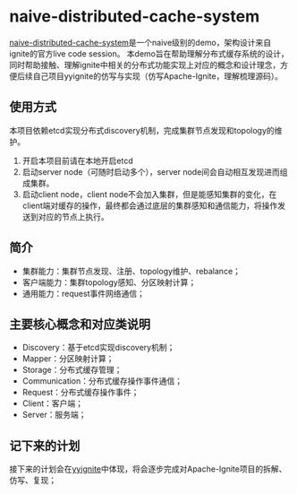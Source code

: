 # naive-distributed-cache-system
[naive-distributed-cache-system](https://github.com/XianReallyHot-ZZH/naive-distributed-cache-system)是一个naive级别的demo，架构设计来自ignite的官方live code session。
本demo旨在帮助理解分布式缓存系统的设计，同时帮助接触、理解ignite中相关的分布式功能实现上对应的概念和设计理念，方便后续自己项目yyignite的仿写与实现（仿写Apache-Ignite，理解梳理源码）。

## 使用方式
本项目依赖etcd实现分布式discovery机制，完成集群节点发现和topology的维护。
1. 开启本项目前请在本地开启etcd
2. 启动server node（可随时启动多个），server node间会自动相互发现进而组成集群。
3. 启动client node，client node不会加入集群，但是能感知集群的变化，在client端对缓存的操作，最终都会通过底层的集群感知和通信能力，将操作发送到对应的节点上执行。

## 简介
* 集群能力：集群节点发现、注册、topology维护、rebalance；
* 客户端能力：集群topology感知、分区映射计算；
* 通用能力：request事件网络通信；

## 主要核心概念和对应类说明
* Discovery：基于etcd实现discovery机制；
* Mapper：分区映射计算；
* Storage：分布式缓存管理；
* Communication：分布式缓存操作事件通信；
* Request：分布式缓存操作事件；
* Client：客户端；
* Server：服务端；

## 记下来的计划
接下来的计划会在[yyignite](https://github.com/XianReallyHot-ZZH/yyignite)中体现，将会逐步完成对Apache-Ignite项目的拆解、仿写、复现；
